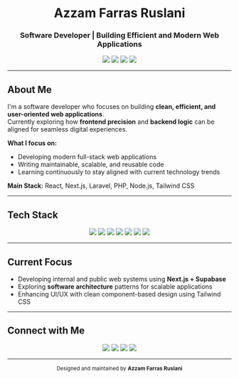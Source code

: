 <h1 align="center">Azzam Farras Ruslani</h1>
<h3 align="center">Software Developer | Building Efficient and Modern Web Applications</h3>

<p align="center">
  <a href="https://azzamfarrasruslani.web.id/"><img src="https://img.shields.io/badge/Website-4CAF50?style=flat-square&logo=google-chrome&logoColor=white" /></a>
  <a href="https://github.com/azzamfarrasruslani"><img src="https://img.shields.io/badge/GitHub-181717?style=flat-square&logo=github&logoColor=white" /></a>
  <a href="https://www.linkedin.com/in/azzam-farras-ruslani/"><img src="https://img.shields.io/badge/LinkedIn-0A66C2?style=flat-square&logo=linkedin&logoColor=white" /></a>
  <a href="mailto:azzamfarrasrusl@gmail.com"><img src="https://img.shields.io/badge/Email-D14836?style=flat-square&logo=gmail&logoColor=white" /></a>
</p>

---

## About Me

I'm a software developer who focuses on building **clean, efficient, and user-oriented web applications**.  
Currently exploring how **frontend precision** and **backend logic** can be aligned for seamless digital experiences.

**What I focus on:**
- Developing modern full-stack web applications  
- Writing maintainable, scalable, and reusable code  
- Learning continuously to stay aligned with current technology trends  

**Main Stack:** React, Next.js, Laravel, PHP, Node.js, Tailwind CSS

---

## Tech Stack

<p align="center">
  <img src="https://img.shields.io/badge/React-61DAFB?style=flat-square&logo=react&logoColor=white" />
  <img src="https://img.shields.io/badge/Next.js-000000?style=flat-square&logo=next.js&logoColor=white" />
  <img src="https://img.shields.io/badge/Laravel-FF2D20?style=flat-square&logo=laravel&logoColor=white" />
  <img src="https://img.shields.io/badge/PHP-777BB4?style=flat-square&logo=php&logoColor=white" />
  <img src="https://img.shields.io/badge/Node.js-339933?style=flat-square&logo=node.js&logoColor=white" />
  <img src="https://img.shields.io/badge/TailwindCSS-38B2AC?style=flat-square&logo=tailwind-css&logoColor=white" />
  <img src="https://img.shields.io/badge/Git-F05032?style=flat-square&logo=git&logoColor=white" />
</p>

---

## Current Focus

- Developing internal and public web systems using **Next.js + Supabase**  
- Exploring **software architecture** patterns for scalable applications  
- Enhancing UI/UX with clean component-based design using Tailwind CSS  

---

## Connect with Me

<p align="center">
  <a href="https://azzamfarrasruslani.web.id/"><img src="https://img.shields.io/badge/Website-4CAF50?style=flat-square&logo=google-chrome&logoColor=white" /></a>
  <a href="https://github.com/azzamfarrasruslani"><img src="https://img.shields.io/badge/GitHub-181717?style=flat-square&logo=github&logoColor=white" /></a>
  <a href="https://www.linkedin.com/in/azzam-farras-ruslani/"><img src="https://img.shields.io/badge/LinkedIn-0A66C2?style=flat-square&logo=linkedin&logoColor=white" /></a>
  <a href="mailto:azzamfarrasrusl@gmail.com"><img src="https://img.shields.io/badge/Email-D14836?style=flat-square&logo=gmail&logoColor=white" /></a>
</p>

---

<p align="center"><sub>Designed and maintained by <strong>Azzam Farras Ruslani</strong></sub></p>
